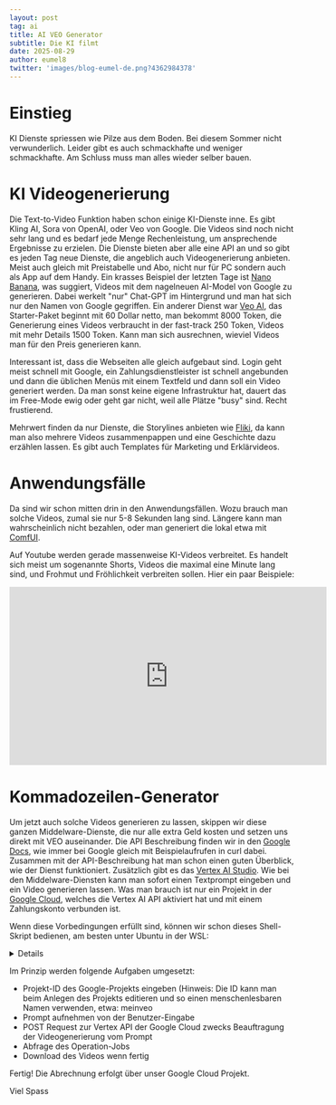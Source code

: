 ```yaml
---
layout: post
tag: ai
title: AI VEO Generator
subtitle: Die KI filmt
date: 2025-08-29
author: eumel8
twitter: 'images/blog-eumel-de.png?4362984378'
---
```


# Einstieg

KI Dienste spriessen wie Pilze aus dem Boden. Bei diesem Sommer nicht verwunderlich. Leider gibt es auch schmackhafte und weniger schmackhafte. Am Schluss muss man alles wieder selber bauen.
 
# KI Videogenerierung

Die Text-to-Video Funktion haben schon einige KI-Dienste inne. Es gibt Kling AI, Sora von OpenAI, oder Veo von Google. Die Videos sind noch nicht sehr lang und es bedarf jede Menge Rechenleistung, um ansprechende Ergebnisse zu erzielen. Die Dienste bieten aber alle eine API an und so gibt es jeden Tag neue Dienste, die angeblich auch Videogenerierung anbieten. Meist auch gleich mit Preistabelle und Abo, nicht nur für PC sondern auch als App auf dem Handy. Ein krasses Beispiel der letzten Tage ist [Nano Banana](https://nanobanana.ai/), was suggiert, Videos mit dem nagelneuen AI-Model von Google zu generieren. Dabei werkelt "nur" Chat-GPT im Hintergrund und man hat sich nur den Namen von Google gegriffen. Ein anderer Dienst war [Veo AI](https://veo3.ai), das Starter-Paket beginnt mit 60 Dollar netto, man bekommt 8000 Token, die Generierung eines Videos verbraucht in der fast-track 250 Token, Videos mit mehr Details 1500 Token. Kann man sich ausrechnen, wieviel Videos man für den Preis generieren kann.

Interessant ist, dass die Webseiten alle gleich aufgebaut sind. Login geht meist schnell mit Google, ein Zahlungsdienstleister ist schnell angebunden und dann die üblichen Menüs mit einem Textfeld und dann soll ein Video generiert werden. Da man sonst keine eigene Infrastruktur hat, dauert das im Free-Mode ewig oder geht gar nicht, weil alle Plätze "busy" sind. Recht frustierend.

Mehrwert finden da nur Dienste, die Storylines anbieten wie [Fliki](https://app.fliki.ai/), da kann man also mehrere Videos zusammenpappen und eine Geschichte dazu erzählen lassen. Es gibt auch Templates für Marketing und Erklärvideos.

# Anwendungsfälle

Da sind wir schon mitten drin in den Anwendungsfällen. Wozu brauch man solche Videos, zumal sie nur 5-8 Sekunden lang sind. Längere kann man wahrscheinlich nicht bezahlen, oder man generiert die lokal etwa mit [ComfUI](https://www.comfy.org/).

Auf Youtube werden gerade massenweise KI-Videos verbreitet. Es handelt sich meist um sogenannte Shorts, Videos die maximal eine Minute lang sind, und Frohmut und Fröhlichkeit verbreiten sollen. Hier ein paar Beispiele:

<iframe width="560" height="315" src="https://www.youtube.com/embed/77kNk0IGuPg?si=SEH-NtjQ5A2uIdN2" title="YouTube video player" frameborder="0" allow="accelerometer; autoplay; clipboard-write; encrypted-media; gyroscope; picture-in-picture; web-share" referrerpolicy="strict-origin-when-cross-origin" allowfullscreen></iframe>

# Kommadozeilen-Generator

Um jetzt auch solche Videos generieren zu lassen, skippen wir diese ganzen Middelware-Dienste, die nur alle extra Geld kosten und setzen uns direkt mit VEO auseinander. Die API Beschreibung finden wir in den [Google Docs](https://cloud.google.com/vertex-ai/generative-ai/docs/model-reference/veo-video-generation?hl=de), wie immer bei Google gleich mit Beispielaufrufen in curl dabei.  Zusammen mit der API-Beschreibung hat man schon einen guten Überblick, wie der Dienst funktioniert. 
Zusätzlich gibt es das [Vertex AI Studio](https://console.cloud.google.com/vertex-ai/studio/media?hl=de). Wie bei den Middelware-Diensten kann man sofort einen Textprompt eingeben und ein Video generieren lassen. Was man brauch ist nur ein Projekt in der [Google Cloud](https://console.cloud.google.com/), welches die Vertex AI API aktiviert hat und mit einem Zahlungskonto verbunden ist. 

Wenn diese Vorbedingungen erfüllt sind, können wir schon dieses Shell-Skript bedienen, am besten unter Ubuntu in der WSL:


<details>
<script src="https://gist.github.com/eumel8/5478dbac2ad8fc192c707e4325a0b037.js"></script>
</details>

Im Prinzip werden folgende Aufgaben umgesetzt:

* Projekt-ID des Google-Projekts eingeben (Hinweis: Die ID kann man beim Anlegen des Projekts editieren und so einen menschenlesbaren Namen verwenden, etwa: meinveo
* Prompt aufnehmen von der Benutzer-Eingabe
* POST Request zur Vertex API der Google Cloud zwecks Beauftragung der Videogenerierung vom Prompt
* Abfrage des Operation-Jobs
* Download des Videos wenn fertig

Fertig! Die Abrechnung erfolgt über unser Google Cloud Projekt.

Viel Spass
